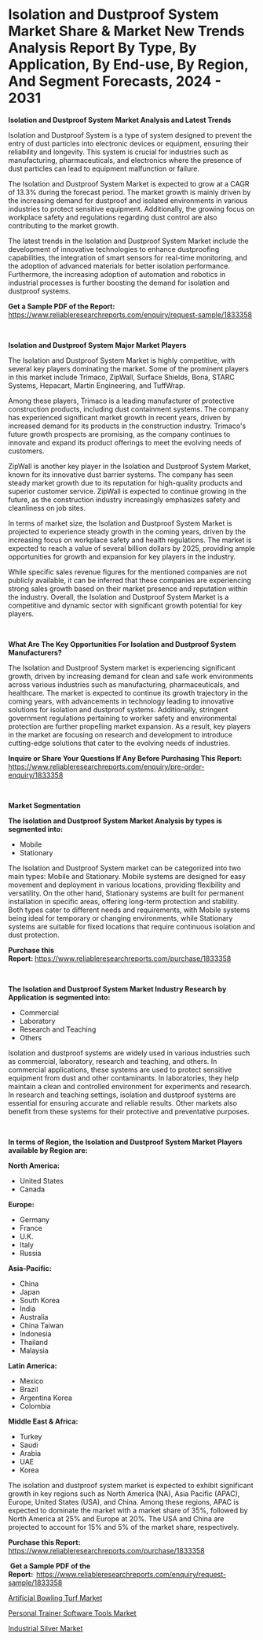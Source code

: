 <p><h1>Isolation and Dustproof System Market Share & Market New Trends Analysis Report By Type, By Application, By End-use, By Region, And Segment Forecasts, 2024 - 2031</h1></p><p><strong>Isolation and Dustproof System Market Analysis and Latest Trends</strong></p>
<p><p>Isolation and Dustproof System is a type of system designed to prevent the entry of dust particles into electronic devices or equipment, ensuring their reliability and longevity. This system is crucial for industries such as manufacturing, pharmaceuticals, and electronics where the presence of dust particles can lead to equipment malfunction or failure.</p><p>The Isolation and Dustproof System Market is expected to grow at a CAGR of 13.3% during the forecast period. The market growth is mainly driven by the increasing demand for dustproof and isolated environments in various industries to protect sensitive equipment. Additionally, the growing focus on workplace safety and regulations regarding dust control are also contributing to the market growth.</p><p>The latest trends in the Isolation and Dustproof System Market include the development of innovative technologies to enhance dustproofing capabilities, the integration of smart sensors for real-time monitoring, and the adoption of advanced materials for better isolation performance. Furthermore, the increasing adoption of automation and robotics in industrial processes is further boosting the demand for isolation and dustproof systems.</p></p>
<p><strong>Get a Sample PDF of the Report:&nbsp;</strong> <a href="https://www.reliableresearchreports.com/enquiry/request-sample/1833358">https://www.reliableresearchreports.com/enquiry/request-sample/1833358</a></p>
<p>&nbsp;</p>
<p><strong>Isolation and Dustproof System Major Market Players</strong></p>
<p><p>The Isolation and Dustproof System Market is highly competitive, with several key players dominating the market. Some of the prominent players in this market include Trimaco, ZipWall, Surface Shields, Bona, STARC Systems, Hepacart, Martin Engineering, and TuffWrap.</p><p>Among these players, Trimaco is a leading manufacturer of protective construction products, including dust containment systems. The company has experienced significant market growth in recent years, driven by increased demand for its products in the construction industry. Trimaco's future growth prospects are promising, as the company continues to innovate and expand its product offerings to meet the evolving needs of customers.</p><p>ZipWall is another key player in the Isolation and Dustproof System Market, known for its innovative dust barrier systems. The company has seen steady market growth due to its reputation for high-quality products and superior customer service. ZipWall is expected to continue growing in the future, as the construction industry increasingly emphasizes safety and cleanliness on job sites.</p><p>In terms of market size, the Isolation and Dustproof System Market is projected to experience steady growth in the coming years, driven by the increasing focus on workplace safety and health regulations. The market is expected to reach a value of several billion dollars by 2025, providing ample opportunities for growth and expansion for key players in the industry.</p><p>While specific sales revenue figures for the mentioned companies are not publicly available, it can be inferred that these companies are experiencing strong sales growth based on their market presence and reputation within the industry. Overall, the Isolation and Dustproof System Market is a competitive and dynamic sector with significant growth potential for key players.</p></p>
<p>&nbsp;</p>
<p><strong>What Are The Key Opportunities For Isolation and Dustproof System Manufacturers?</strong></p>
<p><p>The Isolation and Dustproof System market is experiencing significant growth, driven by increasing demand for clean and safe work environments across various industries such as manufacturing, pharmaceuticals, and healthcare. The market is expected to continue its growth trajectory in the coming years, with advancements in technology leading to innovative solutions for isolation and dustproof systems. Additionally, stringent government regulations pertaining to worker safety and environmental protection are further propelling market expansion. As a result, key players in the market are focusing on research and development to introduce cutting-edge solutions that cater to the evolving needs of industries.</p></p>
<p><strong>Inquire or Share Your Questions If Any Before Purchasing This Report:</strong> <a href="https://www.reliableresearchreports.com/enquiry/pre-order-enquiry/1833358">https://www.reliableresearchreports.com/enquiry/pre-order-enquiry/1833358</a></p>
<p>&nbsp;</p>
<p><strong>Market Segmentation</strong></p>
<p><strong>The Isolation and Dustproof System Market Analysis by types is segmented into:</strong></p>
<p><ul><li>Mobile</li><li>Stationary</li></ul></p>
<p><p>The Isolation and Dustproof System market can be categorized into two main types: Mobile and Stationary. Mobile systems are designed for easy movement and deployment in various locations, providing flexibility and versatility. On the other hand, Stationary systems are built for permanent installation in specific areas, offering long-term protection and stability. Both types cater to different needs and requirements, with Mobile systems being ideal for temporary or changing environments, while Stationary systems are suitable for fixed locations that require continuous isolation and dust protection.</p></p>
<p><strong>Purchase this Report:&nbsp;</strong><a href="https://www.reliableresearchreports.com/purchase/1833358">https://www.reliableresearchreports.com/purchase/1833358</a></p>
<p>&nbsp;</p>
<p><strong>The Isolation and Dustproof System Market Industry Research by Application is segmented into:</strong></p>
<p><ul><li>Commercial</li><li>Laboratory</li><li>Research and Teaching</li><li>Others</li></ul></p>
<p><p>Isolation and dustproof systems are widely used in various industries such as commercial, laboratory, research and teaching, and others. In commercial applications, these systems are used to protect sensitive equipment from dust and other contaminants. In laboratories, they help maintain a clean and controlled environment for experiments and research. In research and teaching settings, isolation and dustproof systems are essential for ensuring accurate and reliable results. Other markets also benefit from these systems for their protective and preventative purposes.</p></p>
<p>&nbsp;</p>
<p><strong>In terms of Region, the Isolation and Dustproof System Market Players available by Region are:</strong></p>
<p>
    <p> <strong> North America: </strong>
        <ul>
            <li>United States</li>
            <li>Canada</li>
        </ul>
        </p> 
    <p> <strong> Europe: </strong>
        <ul>
            <li>Germany</li>
            <li>France</li>
            <li>U.K.</li>
            <li>Italy</li>
            <li>Russia</li>
        </ul>
        </p> 
    <p> <strong> Asia-Pacific: </strong>
        <ul>
            <li>China</li>
            <li>Japan</li>
            <li>South Korea</li>
            <li>India</li>
            <li>Australia</li>
            <li>China Taiwan</li>
            <li>Indonesia</li>
            <li>Thailand</li>
            <li>Malaysia</li>
        </ul>
        </p> 
    <p> <strong> Latin America: </strong>
        <ul>
            <li>Mexico</li>
            <li>Brazil</li>
            <li>Argentina Korea</li>
            <li>Colombia</li>
        </ul>
        </p> 
    <p> <strong> Middle East & Africa: </strong>
        <ul>
            <li>Turkey</li>
            <li>Saudi</li>
            <li>Arabia</li>
            <li>UAE</li>
            <li>Korea</li>
        </ul>
    </p>
    </p>
<p><p>The isolation and dustproof system market is expected to exhibit significant growth in key regions such as North America (NA), Asia Pacific (APAC), Europe, United States (USA), and China. Among these regions, APAC is expected to dominate the market with a market share of 35%, followed by North America at 25% and Europe at 20%. The USA and China are projected to account for 15% and 5% of the market share, respectively.</p></p>
<p><strong>Purchase this Report: </strong><a href="https://www.reliableresearchreports.com/purchase/1833358">https://www.reliableresearchreports.com/purchase/1833358</a></p>
<p>&nbsp;<strong>Get a Sample PDF of the Report:&nbsp;&nbsp;</strong><a href="https://www.reliableresearchreports.com/enquiry/request-sample/1833358">https://www.reliableresearchreports.com/enquiry/request-sample/1833358</a></p>
<p><strong></strong></p>
<p><p><a href="https://issuu.com/reportprime-2/docs/artificial-bowling-turf-market-size-2030.pptx">Artificial Bowling Turf Market</a></p><p><a href="https://github.com/markusgodoy/Market-Research-Report-List-2/blob/main/personal-trainer-software-tools-market.md">Personal Trainer Software Tools Market</a></p><p><a href="https://issuu.com/reportprime-2/docs/industrial-silver-market-size-2030.pptx">Industrial Silver Market</a></p></p>